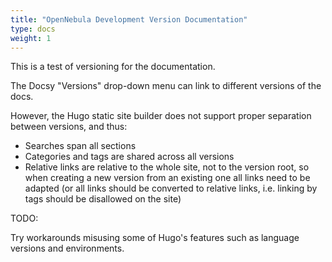 ```yaml
---
title: "OpenNebula Development Version Documentation"
type: docs
weight: 1
---
```


This is a test of versioning for the documentation.

The Docsy "Versions" drop-down menu can link to different versions of the docs.

However, the Hugo static site builder does not support proper separation between versions, and thus:

- Searches span all sections
- Categories and tags are shared across all versions
- Relative links are relative to the whole site, not to the version root, so when creating a new version from an existing one all links need to be adapted (or all links should be converted to relative links, i.e. linking by tags should be disallowed on the site)

TODO:

Try workarounds misusing some of Hugo's features such as language versions and environments.

